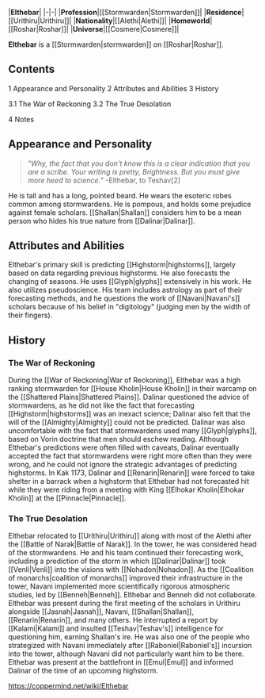 |**Elthebar**|
|-|-|
|**Profession**|[[Stormwarden\|Stormwarden]]|
|**Residence**|[[Urithiru\|Urithiru]]|
|**Nationality**|[[Alethi\|Alethi]]|
|**Homeworld**|[[Roshar\|Roshar]]|
|**Universe**|[[Cosmere\|Cosmere]]|

**Elthebar** is a [[Stormwarden\|stormwarden]] on [[Roshar\|Roshar]].

## Contents

1 Appearance and Personality
2 Attributes and Abilities
3 History

3.1 The War of Reckoning
3.2 The True Desolation


4 Notes


## Appearance and Personality
>“*Why, the fact that you don't know this is a clear indication that you are a scribe. Your writing is pretty, Brightness. But you must give more heed to science.*”
\-Elthebar, to Teshav[2]


He is tall and has a long, pointed beard. He wears the esoteric robes common among stormwardens. He is pompous, and holds some prejudice against female scholars. [[Shallan\|Shallan]] considers him to be a mean person who hides his true nature from [[Dalinar\|Dalinar]].

## Attributes and Abilities
Elthebar's primary skill is predicting [[Highstorm\|highstorms]], largely based on data regarding previous highstorms. He also forecasts the changing of seasons. He uses [[Glyph\|glyphs]] extensively in his work.
He also utilizes pseudoscience. His team includes astrology as part of their forecasting methods, and he questions the work of [[Navani\|Navani's]] scholars because of his belief in "digitology" (judging men by the width of their fingers).

## History
### The War of Reckoning
During the [[War of Reckoning\|War of Reckoning]], Elthebar was a high ranking stormwarden for [[House Kholin\|House Kholin]] in their warcamp on the [[Shattered Plains\|Shattered Plains]]. Dalinar questioned the advice of stormwardens, as he did not like the fact that forecasting [[Highstorm\|highstorms]] was an inexact science; Dalinar also felt that the will of the [[Almighty\|Almighty]] could not be predicted. Dalinar was also uncomfortable with the fact that stormwardens used many [[Glyph\|glyphs]], based on Vorin doctrine that men should eschew reading. Although Elthebar's predictions were often filled with caveats, Dalinar eventually accepted the fact that stormwardens were right more often than they were wrong, and he could not ignore the strategic advantages of predicting highstorms.
In Kak 1173, Dalinar and [[Renarin\|Renarin]] were forced to take shelter in a barrack when a highstorm that Elthebar had not forecasted hit while they were riding from a meeting with King [[Elhokar Kholin\|Elhokar Kholin]] at the [[Pinnacle\|Pinnacle]].

### The True Desolation
Elthebar relocated to [[Urithiru\|Urithiru]] along with most of the Alethi after the [[Battle of Narak\|Battle of Narak]]. In the tower, he was considered head of the stormwardens. He and his team continued their forecasting work, including a prediction of the storm in which [[Dalinar\|Dalinar]] took [[Venli\|Venli]] into the visions with [[Nohadon\|Nohadon]]. As the [[Coalition of monarchs\|coalition of monarchs]] improved their infrastructure in the tower, Navani implemented more scientifically rigorous atmospheric studies, led by [[Benneh\|Benneh]]. Elthebar and Benneh did not collaborate.
Elthebar was present during the first meeting of the scholars in Urithiru alongside [[Jasnah\|Jasnah]], Navani, [[Shallan\|Shallan]], [[Renarin\|Renarin]], and many others. He interrupted a report by [[Kalami\|Kalami]] and insulted [[Teshav\|Teshav's]] intelligence for questioning him, earning Shallan's ire. He was also one of the people who strategized with Navani immediately after [[Raboniel\|Raboniel's]] incursion into the tower, although Navani did not particularly want him to be there.
Elthebar was present at the battlefront in [[Emul\|Emul]] and informed Dalinar of the time of an upcoming highstorm.



https://coppermind.net/wiki/Elthebar